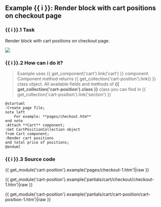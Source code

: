 ## Example {{ i }}: Render block with cart positions on checkout page

### {{ i }}.1 Task

Render block with cart positions on checkout page.

![](./../../../assets/images/fronend-cart-2.png)

### {{ i }}.2 How can i do it?

> Example uses {{ get_component('cart').link('cart') }} component.
Component method returns {{ get_collection('cart-position').link() }} class object.
All available fields and methods of **{{ get_collection('cart-position').class }}** class you can find in {{ get_collection('cart-position').link('section') }}

```plantuml
@startuml
:Create page file;
note left
    For example: **pages/checkout.htm**
end note
:Attach **Cart** component;
:Get CartPositionCollection object
from Cart component;
:Render cart positions
and total price of positions;
@enduml
```

### {{ i }}.3 Source code

{{ get_module('cart-position').example('pages/checkout-1.htm')|raw }}

{{ get_module('cart-position').example('partials/cart/checkout/checkout-1.htm')|raw }}

{{ get_module('cart-position').example('partials/cart/cart-position/cart-position-1.htm')|raw }}